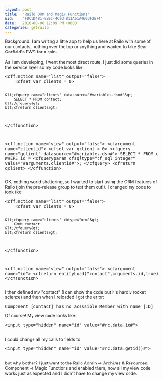 ```yaml
---
layout: post
title:  "Railo ORM and Magic Functions"
uid:	"FDC5D481-EB9C-4C93-811A61A4603F2BF4"
date:   2010-08-06 12:09 PM +0000
categories: getrailo
---
```

<p>Background: I am writing a little app to help us here at Railo with some of our contacts, nothing over the top or anything and wanted to take Sean Corfield's FW/1 for a spin. <br /><br />As I am developing, I went the most direct route, I just did some queries in the service layer so my code looks like:</p>
<pre>&lt;cffunction name="list" output="false"&gt;
	&lt;cfset var clients = 0&gt;
	
	&lt;cfquery name="clients" datasource="#variables.dsn#"&gt;
		SELECT * FROM contact;
	&lt;/cfquery&gt;
	&lt;cfreturn clients&gt;
&lt;/cffunction&gt;


&lt;cffunction name="view" output="false"&gt;
	&lt;cfargument name="clientid"&gt;
	&lt;cfset var qclient = 0&gt;
	&lt;cfquery name="qclient" datasource="#variables.dsn#"&gt;
		SELECT * FROM contact WHERE id = &lt;cfqueryparam cfsqltype="cf_sql_integer" value="#arguments.clientid#"&gt;;
	&lt;/cfquery&gt;
	&lt;cfreturn qclient&gt;
&lt;/cffunction&gt;
</pre>
<p>OK, nothing world shattering, so I wanted to start using the ORM features of Railo (join the pre-release group to test them out!). I changed my code to look like:</p>
<pre>&lt;cffunction name="list" output="false"&gt;
	&lt;cfset var clients = 0&gt;
	
	&lt;cfquery name="clients" dbtype="orm"&gt;
		FROM contact
	&lt;/cfquery&gt;
	&lt;cfreturn clients&gt;
&lt;/cffunction&gt;


&lt;cffunction name="view" output="false"&gt;
	&lt;cfargument name="id"&gt;
	&lt;cfreturn entityLoad("contact",arguments.id,true)&gt;
&lt;/cffunction&gt;
</pre>
<p>I then defined my "contact" (I can show the code but it's hardly rocket science) and then when I reloaded I got the error:</p>
<pre>Component [contact] has no acessible Member with name [ID]
</pre>
<p>
Of course! My view code looks like:</p>
<pre>&lt;input type="hidden" name="id" value="#rc.data.id#"&gt;
</pre>
<p>
<br />I could change all my calls to fields to</p>
<pre>&lt;input type="hidden" name="id" value="#rc.data.getid()#"&gt;
</pre>
<p>
<br />but why bother? I just went to the Railo Admin -&gt; Archives &amp; Resources: Component -&gt; Magic Functions and enabled them, now all my view code works just as expected and I didn't have to change my view code.</p>
<p> </p>
<p> </p>